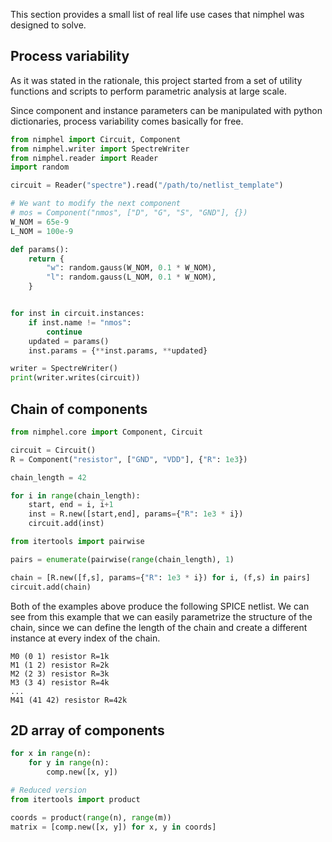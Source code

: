 This section provides a small list of real life use cases that nimphel was designed to solve.

## Process variability

As it was stated in the rationale, this project started from a set of utility functions and scripts to perform parametric analysis at large scale.

Since component and instance parameters can be manipulated with python dictionaries, process variability comes basically for free.

```python title="Example of process variability"
from nimphel import Circuit, Component
from nimphel.writer import SpectreWriter
from nimphel.reader import Reader
import random

circuit = Reader("spectre").read("/path/to/netlist_template")

# We want to modify the next component
# mos = Component("nmos", ["D", "G", "S", "GND"], {})
W_NOM = 65e-9
L_NOM = 100e-9

def params():
    return {
        "w": random.gauss(W_NOM, 0.1 * W_NOM),
        "l": random.gauss(L_NOM, 0.1 * W_NOM),
    }


for inst in circuit.instances:
    if inst.name != "nmos":
        continue
    updated = params()
    inst.params = {**inst.params, **updated}

writer = SpectreWriter()
print(writer.writes(circuit))

```

## Chain of components

```python title="Example of a chain of components"
from nimphel.core import Component, Circuit

circuit = Circuit()
R = Component("resistor", ["GND", "VDD"], {"R": 1e3})

chain_length = 42

for i in range(chain_length):
    start, end = i, i+1
    inst = R.new([start,end], params={"R": 1e3 * i})
    circuit.add(inst)
```

```python title="Using a list comprehension"
from itertools import pairwise

pairs = enumerate(pairwise(range(chain_length), 1)

chain = [R.new([f,s], params={"R": 1e3 * i}) for i, (f,s) in pairs]
circuit.add(chain)
```

Both of the examples above produce the following SPICE netlist. We can see from this example that we can easily parametrize the structure of the chain, since we can define the length of the chain and create a different instance at every index of the chain.

```text title="Generated SPICE netlist"
M0 (0 1) resistor R=1k
M1 (1 2) resistor R=2k
M2 (2 3) resistor R=3k
M3 (3 4) resistor R=4k
...
M41 (41 42) resistor R=42k
```

## 2D array of components

```python title="Example creating a 2D array"
for x in range(n):
    for y in range(n):
        comp.new([x, y])

# Reduced version
from itertools import product

coords = product(range(n), range(m))
matrix = [comp.new([x, y]) for x, y in coords]
```


